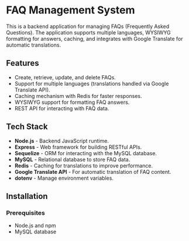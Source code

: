 # FAQ Management System

This is a backend application for managing FAQs (Frequently Asked Questions). The application supports multiple languages, WYSIWYG formatting for answers, caching, and integrates with Google Translate for automatic translations.

## Features

- Create, retrieve, update, and delete FAQs.
- Support for multiple languages (translations handled via Google Translate API).
- Caching mechanism with Redis for faster responses.
- WYSIWYG support for formatting FAQ answers.
- REST API for interacting with FAQ data.

## Tech Stack

- **Node.js** - Backend JavaScript runtime.
- **Express** - Web framework for building RESTful APIs.
- **Sequelize** - ORM for interacting with the MySQL database.
- **MySQL** - Relational database to store FAQ data.
- **Redis** - Caching for translations to improve performance.
- **Google Translate API** - For automatic translation of FAQ content.
- **dotenv** - Manage environment variables.

## Installation

### Prerequisites

- Node.js and npm
- MySQL database
